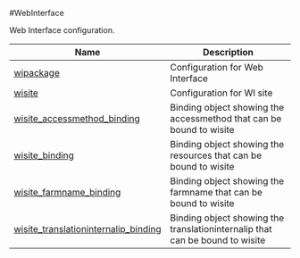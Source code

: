 #WebInterface

Web Interface configuration.


<table><thead><tr><th>Name</th><th>Description</th></tr></thead><tbody><tr><td><a href=".././wipackage/wipackage/">wipackage</a></td><td>Configuration for Web Interface</td></tr><tr><td><a href=".././wisite/wisite/">wisite</a></td><td>Configuration for WI site</td></tr><tr><td><a href=".././wisite_accessmethod_binding/wisite_accessmethod_binding/">wisite_accessmethod_binding</a></td><td>Binding object showing the accessmethod that can be bound to wisite</td></tr><tr><td><a href=".././wisite_binding/wisite_binding/">wisite_binding</a></td><td>Binding object showing the resources that can be bound to wisite</td></tr><tr><td><a href=".././wisite_farmname_binding/wisite_farmname_binding/">wisite_farmname_binding</a></td><td>Binding object showing the farmname that can be bound to wisite</td></tr><tr><td><a href=".././wisite_translationinternalip_binding/wisite_translationinternalip_binding/">wisite_translationinternalip_binding</a></td><td>Binding object showing the translationinternalip that can be bound to wisite</td></tr></tbody></table>
